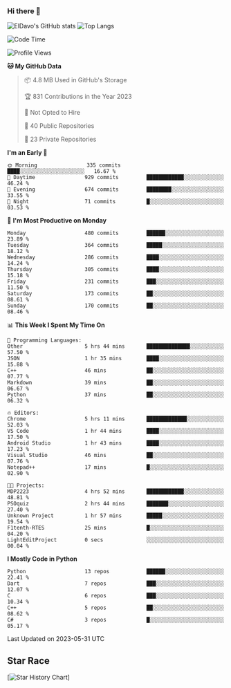 ### Hi there 👋
![ElDavo's GitHub stats](https://github-readme-stats.vercel.app/api?username=ElDavoo&show_icons=true&theme=chartreuse-dark)
![Top Langs](https://github-readme-stats.vercel.app/api/top-langs/?username=ElDavoo&theme=chartreuse-dark&layout=compact)

<!--START_SECTION:waka-->
![Code Time](http://img.shields.io/badge/Code%20Time-74%20hrs%2055%20mins-blue)

![Profile Views](http://img.shields.io/badge/Profile%20Views-18-blue)

**🐱 My GitHub Data** 

> 📦 4.8 MB Used in GitHub's Storage 
 > 
> 🏆 831 Contributions in the Year 2023
 > 
> 🚫 Not Opted to Hire
 > 
> 📜 40 Public Repositories 
 > 
> 🔑 23 Private Repositories 
 > 
**I'm an Early 🐤** 

```text
🌞 Morning                335 commits         ████░░░░░░░░░░░░░░░░░░░░░   16.67 % 
🌆 Daytime                929 commits         ████████████░░░░░░░░░░░░░   46.24 % 
🌃 Evening                674 commits         ████████░░░░░░░░░░░░░░░░░   33.55 % 
🌙 Night                  71 commits          █░░░░░░░░░░░░░░░░░░░░░░░░   03.53 % 
```
📅 **I'm Most Productive on Monday** 

```text
Monday                   480 commits         ██████░░░░░░░░░░░░░░░░░░░   23.89 % 
Tuesday                  364 commits         █████░░░░░░░░░░░░░░░░░░░░   18.12 % 
Wednesday                286 commits         ████░░░░░░░░░░░░░░░░░░░░░   14.24 % 
Thursday                 305 commits         ████░░░░░░░░░░░░░░░░░░░░░   15.18 % 
Friday                   231 commits         ███░░░░░░░░░░░░░░░░░░░░░░   11.50 % 
Saturday                 173 commits         ██░░░░░░░░░░░░░░░░░░░░░░░   08.61 % 
Sunday                   170 commits         ██░░░░░░░░░░░░░░░░░░░░░░░   08.46 % 
```


📊 **This Week I Spent My Time On** 

```text
💬 Programming Languages: 
Other                    5 hrs 44 mins       ██████████████░░░░░░░░░░░   57.50 % 
JSON                     1 hr 35 mins        ████░░░░░░░░░░░░░░░░░░░░░   15.88 % 
C++                      46 mins             ██░░░░░░░░░░░░░░░░░░░░░░░   07.77 % 
Markdown                 39 mins             ██░░░░░░░░░░░░░░░░░░░░░░░   06.67 % 
Python                   37 mins             ██░░░░░░░░░░░░░░░░░░░░░░░   06.32 % 

🔥 Editors: 
Chrome                   5 hrs 11 mins       █████████████░░░░░░░░░░░░   52.03 % 
VS Code                  1 hr 44 mins        ████░░░░░░░░░░░░░░░░░░░░░   17.50 % 
Android Studio           1 hr 43 mins        ████░░░░░░░░░░░░░░░░░░░░░   17.23 % 
Visual Studio            46 mins             ██░░░░░░░░░░░░░░░░░░░░░░░   07.76 % 
Notepad++                17 mins             █░░░░░░░░░░░░░░░░░░░░░░░░   02.90 % 

🐱‍💻 Projects: 
MDP2223                  4 hrs 52 mins       ████████████░░░░░░░░░░░░░   48.81 % 
PSOquiz                  2 hrs 44 mins       ███████░░░░░░░░░░░░░░░░░░   27.40 % 
Unknown Project          1 hr 57 mins        █████░░░░░░░░░░░░░░░░░░░░   19.54 % 
F1tenth-RTES             25 mins             █░░░░░░░░░░░░░░░░░░░░░░░░   04.20 % 
LightEditProject         0 secs              ░░░░░░░░░░░░░░░░░░░░░░░░░   00.04 % 
```

**I Mostly Code in Python** 

```text
Python                   13 repos            ██████░░░░░░░░░░░░░░░░░░░   22.41 % 
Dart                     7 repos             ███░░░░░░░░░░░░░░░░░░░░░░   12.07 % 
C                        6 repos             ███░░░░░░░░░░░░░░░░░░░░░░   10.34 % 
C++                      5 repos             ██░░░░░░░░░░░░░░░░░░░░░░░   08.62 % 
C#                       3 repos             █░░░░░░░░░░░░░░░░░░░░░░░░   05.17 % 
```




 Last Updated on 2023-05-31 UTC
<!--END_SECTION:waka-->

## Star Race

[![Star History Chart](https://api.star-history.com/svg?repos=ElDavoo/WhatsApp-Crypt14-Crypt15-Decrypter,ElDavoo/TuringOS,EliteAndroidApps/WhatsApp-Crypt12-Decrypter,KnugiHK/Whatsapp-Chat-Exporter&type=Date)]
